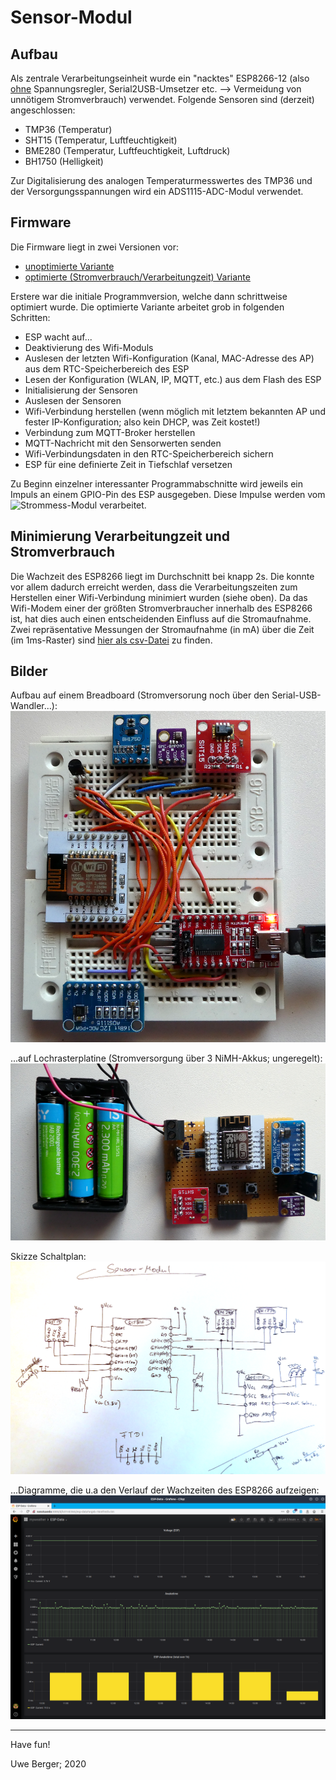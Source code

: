 # Sensor-Modul
## Aufbau
Als zentrale Verarbeitungseinheit wurde ein "nacktes" ESP8266-12 (also <u>ohne</u> Spannungsregler, Serial2USB-Umsetzer etc. --> Vermeidung von unnötigem Stromverbrauch) verwendet. Folgende Sensoren sind (derzeit) angeschlossen:

* TMP36 (Temperatur)
* SHT15 (Temperatur, Luftfeuchtigkeit)
* BME280 (Temperatur, Luftfeuchtigkeit, Luftdruck)
* BH1750 (Helligkeit)

Zur Digitalisierung des analogen Temperaturmesswertes des TMP36 und der Versorgungsspannungen wird ein ADS1115-ADC-Modul verwendet.

## Firmware
Die Firmware liegt in zwei Versionen vor:

* [unoptimierte Variante](esp8266_without_optimization/) 
* [optimierte (Stromverbrauch/Verarbeitungzeit) Variante](esp8266_with_optimization/)

Erstere war die initiale Programmversion, welche dann schrittweise optimiert wurde. Die optimierte Variante arbeitet grob in folgenden Schritten:

* ESP wacht auf...
* Deaktivierung des Wifi-Moduls
* Auslesen der letzten Wifi-Konfiguration (Kanal, MAC-Adresse des AP) aus dem RTC-Speicherbereich des ESP
* Lesen der Konfiguration (WLAN, IP, MQTT, etc.) aus dem Flash des ESP
* Initialisierung der Sensoren
* Auslesen der Sensoren
* Wifi-Verbindung herstellen (wenn möglich mit letztem bekannten AP und fester IP-Konfiguration; also kein DHCP, was Zeit kostet!)
* Verbindung zum MQTT-Broker herstellen
* MQTT-Nachricht mit den Sensorwerten senden
* Wifi-Verbindungsdaten in den RTC-Speicherbereich sichern
* ESP für eine definierte Zeit in Tiefschlaf versetzen

Zu Beginn einzelner interessanter Programmabschnitte wird jeweils ein Impuls an einem GPIO-Pin des ESP ausgegeben. Diese Impulse werden vom ![Strommess-Modul](../esp_ammeter/) verarbeitet.

## Minimierung Verarbeitungzeit und Stromverbrauch
Die Wachzeit des ESP8266 liegt im Durchschnitt bei knapp 2s. Die konnte vor allem dadurch erreicht werden, dass die Verarbeitungszeiten zum Herstellen einer Wifi-Verbindung minimiert wurden (siehe oben). Da das Wifi-Modem einer der größten Stromverbraucher innerhalb des ESP8266 ist, hat dies auch einen entscheidenden Einfluss auf die Stromaufnahme. Zwei repräsentative Messungen der Stromaufnahme (in mA) über die Zeit (im 1ms-Raster) sind [hier als csv-Datei](../esp_ammeter/data/) zu finden.

## Bilder
Aufbau auf einem Breadboard (Stromversorung noch über den Serial-USB-Wandler...):
![Alt-Text](../images/weatherstation.png)

...auf Lochrasterplatine (Stromversorgung über 3 NiMH-Akkus; ungeregelt):
![Alt-Text](../images/weatherstation_lochraster.png)

Skizze Schaltplan:
![Alt-Text](../images/circuit_sensor_modul.png)

...Diagramme, die u.a den Verlauf der Wachzeiten des ESP8266 aufzeigen:
![Alt-Text](../images/esp_data.png)


---------
Have fun!

Uwe Berger; 2020
